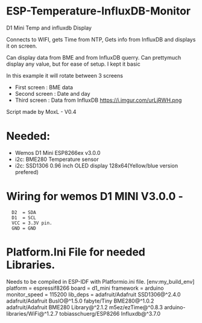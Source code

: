 # ESP-Temperature-InfluxDB-Monitor
D1 Mini Temp and influxdb Display

Connects to WIFI, gets Time from NTP, Gets info from InfluxDB and displays it on screen. 

Can display data from BME and from InfluxDB querry.
Can prettymuch display any value, but for ease of setup. I kept it basic

In this example it will rotate between 3 screens
- First screen : BME data
- Second screen : Date and day
- Third screen : Data from InfluxDB
https://i.imgur.com/urLjRWH.png

Script made by MoxL  - V0.4

# Needed:
  - Wemos D1 Mini ESP8266ex v3.0.0
  - i2c: BME280 Temperature sensor
  - i2c: SSD1306 0.96 inch OLED display 128x64(Yellow/blue version prefered) 
  
 # Wiring for wemos D1 MINI V3.0.0 - 
      D2  = SDA
      D1  = SCL
      VCC = 3.3V pin.
      GND = GND

# Platform.Ini File for needed Libraries.
Needs to be compiled in ESP-IDF with Platformio.ini file.
[env:my_build_env]
platform = espressif8266
board = d1_mini
framework = arduino
monitor_speed = 115200
lib_deps = 
	adafruit/Adafruit SSD1306@^2.4.0
	adafruit/Adafruit BusIO@^1.5.0
	fabyte/Tiny BME280@^1.0.2
	adafruit/Adafruit BME280 Library@^2.1.2
	m5ez/ezTime@^0.8.3
	arduino-libraries/WiFi@^1.2.7
	tobiasschuerg/ESP8266 Influxdb@^3.7.0
